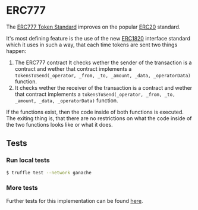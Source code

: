 # ERC777

The [ERC777 Token Standard](https://eips.ethereum.org/EIPS/eip-777) improves on the popular [ERC20](https://contracts.vyperhub.io/contracts/erc20) standard.

It's most defining feature is the use of the new [ERC1820](http://eips.ethereum.org/EIPS/eip-1820) interface standard which it uses in such a way, that each time tokens are sent two things happen: 
1. The ERC777 contract It checks wether the sender of the transaction is a contract and wether that contract implements a `tokensToSend(_operator, _from, _to, _amount, _data, _operatorData)` function.
2. It checks wether the receiver of the transaction is a contract and wether that contract implements a `tokensToSend(_operator, _from, _to, _amount, _data, _operatorData)` function.

If the functions exist, then the code inside of both functions is executed. 
The exiting thing is, that there are no restrictions on what the code inside of the two functions looks like or what it does.

## Tests
### Run local tests
```bash
$ truffle test --network ganache
```
### More tests
Further tests for this implementation can be found [here](https://github.com/0xjac/ERC777/tree/master/test).
